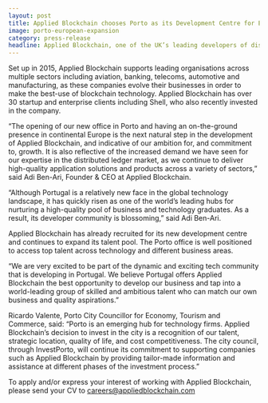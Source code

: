 ```yaml
---
layout: post
title: Applied Blockchain chooses Porto as its Development Centre for European Expansion
image: porto-european-expansion
category: press-release
headline: Applied Blockchain, one of the UK’s leading developers of distributed ledger technology and smart contracts, has announced the opening of an office in Porto – its first non-UK office – to further strengthen its blockchain development and to fulfill the growing demand from clients internationally.
---
```


<p class="post__content">Set up in 2015, Applied Blockchain supports leading organisations across multiple sectors including aviation, banking, telecoms, automotive and manufacturing, as these companies evolve their businesses in order to make the best-use of blockchain technology. Applied Blockchain has over 30 startup and enterprise clients including Shell, who also recently invested in the company.</p>
<p class="post__content">“The opening of our new office in Porto and having an on-the-ground presence in continental Europe is the next natural step in the development of Applied Blockchain, and indicative of our ambition for, and commitment to, growth. It is also reflective of the increased demand we have seen for our expertise in the distributed ledger market, as we continue to deliver high-quality application solutions and products across a variety of sectors,” said Adi Ben-Ari, Founder & CEO at Applied Blockchain.</p>
<p class="post__content">“Although Portugal is a relatively new face in the global technology landscape, it has quickly risen as one of the world’s leading hubs for nurturing a high-quality pool of business and technology graduates. As a result, its developer community is blossoming,” said Adi Ben-Ari.</p>
<p class="post__content">Applied Blockchain has already recruited for its new development centre and continues to expand its talent pool. The Porto office is well positioned to access top talent across technology and different business areas.</p>
<p class="post__content">“We are very excited to be part of the dynamic and exciting tech community that is developing in Portugal. We believe Portugal offers Applied Blockchain the best opportunity to develop our business and tap into a world-leading group of skilled and ambitious talent who can match our own business and quality aspirations.”</p>
<p class="post__content">Ricardo Valente, Porto City Councillor for Economy, Tourism and Commerce, said: “Porto is an emerging hub for technology firms. Applied Blockchain’s decision to invest in the city is a recognition of our talent, strategic location, quality of life, and cost competitiveness. The city council, through InvestPorto, will continue its commitment to supporting companies such as Applied Blockchain by providing tailor-made information and assistance at different phases of the investment process.”</p>
<p class="post__content body--bold">To apply and/or express your interest of working with Applied Blockchain, please send your CV to <a href="mailto:careers@appliedblockchain.com">careers@appliedblockchain.com</a></p>